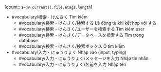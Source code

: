[count:: `$=dv.current().file.etags.length`]

- #vocabulary/検索・けんさく Tìm kiếm
	- #vocabulary/検索・けんさく/検索する Là động từ khi kết hợp với する
	- #vocabulary/検索・けんさく/ユーザーを検索する Tìm kiếm user
	- #vocabulary/検索・けんさく/データベースを検索する Tìm trong database
	- #vocabulary/検索・けんさく/検索ボックス Ô tìm kiếm
- #vocabulary/入力・にゅうりょく Nhập vào (input, typing)
	- #vocabulary/入力・にゅうりょく/メッセージを入力 Nhập tin nhắn
	- #vocabulary/入力・にゅうりょく/名前を入力 Nhập tên